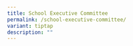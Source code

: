 ```yaml
---
title: School Executive Committee
permalink: /school-executive-committee/
variant: tiptap
description: ""
---
```

